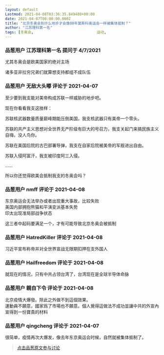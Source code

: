 ```yaml
---
layout: default
Lastmod: 2021-04-08T03:36:35.849480+00:00
date: 2021-04-07T00:00:00.000Z
title: "北京冬奥会到什么地步才会像80年莫斯科奥运会一样被集体抵制？"
author: "江苏理科第一名"
tags: [冬奥会,								运动,								抵制]
---
```



### 品葱用户 **江苏理科第一名** 提问于 4/7/2021
    
尤其冬奥会是欧美国家的绝对主场  
  
  
诸多亚非拉穷兄弟们就算想支持都组不成队伍
    
                

### 品葱用户 **无敌大头嘟** 评论于 2021-04-07
        
至少要到我支能对美帝构成苏联一样威胁的地步吧。  
  
现在你看看我支这挫样：  
  
苏联核武器数量质量巅峰期能压倒美国，我支核武器只有美帝一个零头。  
  
苏联的共产主义思想对全世界无产阶级有巨大的号召力，我支关起门来搞民族主义自嗨，没人鸟你。  
  
苏联在美国后院的古巴部署导弹，我支在自家后院被美帝的军舰进出自由。  
  
苏联入侵阿富汗，我支被印度阿三入侵。  
  
……  
  
所以你还觉得欧美会抵制我支的冬奥会吗？
        
                

### 品葱用户 **nmff** 评论于 2021-04-08
        
东京奥运会无法举办或者出现重大事故，比较失败  
美国内部拥抱熊猫和平演变派基本失势  
印太出现准局部战争状态  
  
这三者中起码要满足一个，才有可能导致北京冬奥会被抵制
        
                

### 品葱用户 **HatredKiller** 评论于 2021-04-08
        
习近平宣布称帝并对全世界宣战无限期扣押在支外国人
        
                

### 品葱用户 **Hailfreedom** 评论于 2021-04-08
        
就现在的情况，只有中共占领台湾了，台湾现在是全球半导体命脉
        
                

### 品葱用户 **親自下令** 评论于 2021-04-08
        
北京疫情大爆發。除此之外做不到這個效果。  
運動員不願意，國家爲了市場也不願意。個人覺得這做法不成功並讓中共的外宣內宣得到一份寶貴的材料
        
                

### 品葱用户 **qingcheng** 评论于 2021-04-07
        
很简单，疫情再次大爆发，像去年东京奥运会时候，自然就被集体抵制了。
        
                





> [点击品葱原文参与讨论](https://pincong.rocks/question/37794)

